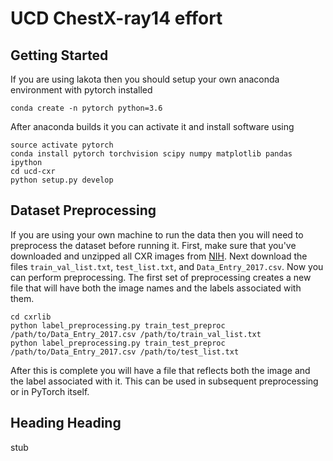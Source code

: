 # UCD ChestX-ray14 effort

## Getting Started
If you are using lakota then you should setup your own anaconda environment with pytorch installed

    conda create -n pytorch python=3.6

After anaconda builds it you can activate it and install software using

    source activate pytorch
    conda install pytorch torchvision scipy numpy matplotlib pandas ipython
    cd ucd-cxr
    python setup.py develop

## Dataset Preprocessing
If you are using your own machine to run the data then you will need to preprocess the dataset before running it.
First, make sure that you've downloaded and unzipped all CXR images from [NIH](https://nihcc.app.box.com/v/ChestXray-NIHCC).
Next download the files `train_val_list.txt`, `test_list.txt`, and `Data_Entry_2017.csv`. Now you can perform preprocessing.
The first set of preprocessing creates a new file that will have both the image names and the labels associated with them.

    cd cxrlib
    python label_preprocessing.py train_test_preproc /path/to/Data_Entry_2017.csv /path/to/train_val_list.txt
    python label_preprocessing.py train_test_preproc /path/to/Data_Entry_2017.csv /path/to/test_list.txt

After this is complete you will have a file that reflects both the image and the label associated with it. This can be used
in subsequent preprocessing or in PyTorch itself.
## Heading Heading
stub
